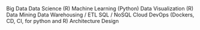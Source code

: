 Big Data
Data Science (R)
Machine Learning (Python)
Data Visualization (R)
Data Mining
Data Warehousing / ETL
SQL / NoSQL
Cloud
DevOps (Dockers, CD, CI, for python and R)
Architecture Design
